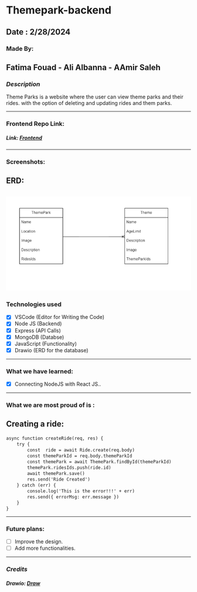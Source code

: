 # Themepark-backend

## Date : 2/28/2024

### Made By:  
##  Fatima Fouad - Ali Albanna - AAmir Saleh

### **_Description_**
Theme Parks is a website where the user can view theme parks and their rides. with the option of deleting and updating rides and them parks.

---
### **Frontend Repo Link:**
#####  Link: [Frontend](https://github.com/Ali000/Themepark)
---
### Screenshots:
## ERD:
## ![ERD](ERD.png)

### Technologies used

- [x] VSCode (Editor for Writing the Code)
- [x] Node JS (Backend)
- [x] Express (API Calls)
- [x] MongoDB (Databse)
- [x] JavaScript (Functionality)
- [x] Drawio (ERD for the database)

---
### What we have learned:

- [x] Connecting NodeJS with React JS..
---
### What we are most proud of is :
## Creating a ride:
```
async function createRide(req, res) {
    try {
        const  ride = await Ride.create(req.body)
        const themeParkId = req.body.themeParkId
        const themePark = await ThemePark.findById(themeParkId)
        themePark.ridesIds.push(ride.id)
        await themePark.save()
        res.send('Ride Created')
    } catch (err) {
        console.log('This is the error!!!' + err)
        res.send({ errorMsg: err.message })
    }
}
```
---
### Future plans:

- [ ] Improve the design.
- [ ] Add more functionalities.
---
### **_Credits_**

##### Drawio: [Draw](https://app.diagrams.net/)


